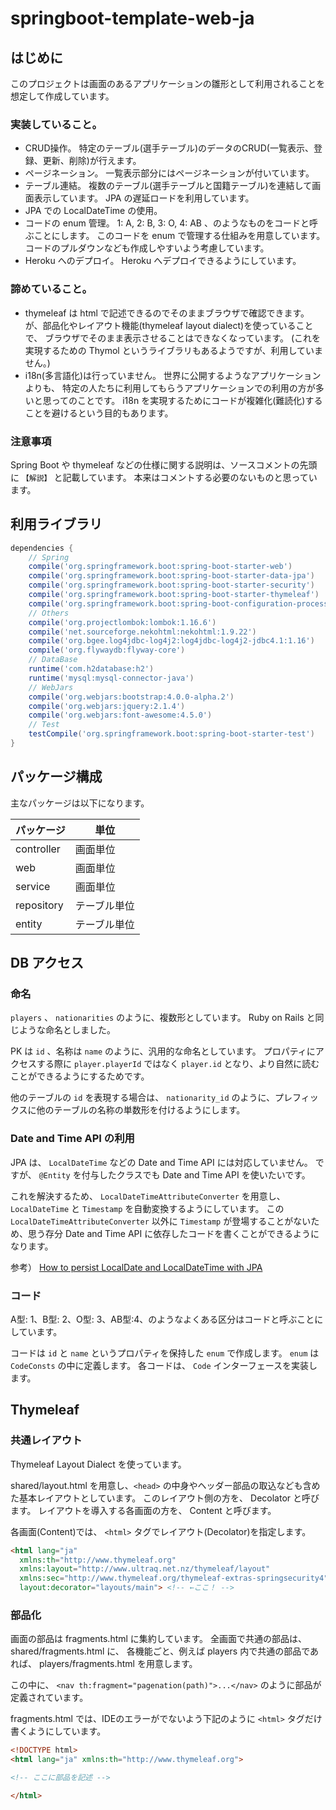 springboot-template-web-ja
==========================

はじめに
--------

このプロジェクトは画面のあるアプリケーションの雛形として利用されることを想定して作成しています。

### 実装していること。

- CRUD操作。
  特定のテーブル(選手テーブル)のデータのCRUD(一覧表示、登録、更新、削除)が行えます。
- ページネーション。
  一覧表示部分にはページネーションが付いています。
- テーブル連結。
  複数のテーブル(選手テーブルと国籍テーブル)を連結して画面表示しています。
  JPA の遅延ロードを利用しています。
- JPA での LocalDateTime の使用。
- コードの enum 管理。
  1: A, 2: B, 3: O, 4: AB 、のようなものをコードと呼ぶことにします。
  このコードを enum で管理する仕組みを用意しています。
  コードのプルダウンなども作成しやすいよう考慮しています。
- Heroku へのデプロイ。
  Heroku へデプロイできるようにしています。

### 諦めていること。

- thymeleaf は html で記述できるのでそのままブラウザで確認できます。
  が、部品化やレイアウト機能(thymeleaf layout dialect)を使っていることで、
  ブラウザでそのまま表示させることはできなくなっています。
  (これを実現するための Thymol というライブラリもあるようですが、利用していません。)
- i18n(多言語化)は行っていません。
  世界に公開するようなアプリケーションよりも、
  特定の人たちに利用してもらうアプリケーションでの利用の方が多いと思ってのことです。
  i18n を実現するためにコードが複雑化(難読化)することを避けるという目的もあります。

### 注意事項

Spring Boot や thymeleaf などの仕様に関する説明は、ソースコメントの先頭に `【解説】` と記載しています。
本来はコメントする必要のないものと思っています。

利用ライブラリ
--------------

```gradle
dependencies {
    // Spring
    compile('org.springframework.boot:spring-boot-starter-web')
    compile('org.springframework.boot:spring-boot-starter-data-jpa')
    compile('org.springframework.boot:spring-boot-starter-security')
    compile('org.springframework.boot:spring-boot-starter-thymeleaf')
    compile('org.springframework.boot:spring-boot-configuration-processor')
    // Others
    compile('org.projectlombok:lombok:1.16.6')
    compile('net.sourceforge.nekohtml:nekohtml:1.9.22')
    compile('org.bgee.log4jdbc-log4j2:log4jdbc-log4j2-jdbc4.1:1.16')
    compile('org.flywaydb:flyway-core')
    // DataBase
    runtime('com.h2database:h2')
    runtime('mysql:mysql-connector-java')
    // WebJars
    compile('org.webjars:bootstrap:4.0.0-alpha.2')
    compile('org.webjars:jquery:2.1.4')
    compile('org.webjars:font-awesome:4.5.0')
    // Test
    testCompile('org.springframework.boot:spring-boot-starter-test')
}
```



パッケージ構成
--------------

主なパッケージは以下になります。

| パッケージ  | 単位 |
| ---------- | ---- |
| controller | 画面単位 |
| web        | 画面単位 |
| service    | 画面単位 |
| repository | テーブル単位 |
| entity     | テーブル単位 |




DB アクセス
-----------

### 命名

`players` 、 `nationarities` のように、複数形としています。
Ruby on Rails と同じような命名としました。

PK は `id` 、名称は `name` のように、汎用的な命名としています。
プロパティにアクセスする際に `player.playerId` ではなく `player.id` となり、より自然に読むことができるようにするためです。

他のテーブルの `id` を表現する場合は、 `nationarity_id` のように、プレフィックスに他のテーブルの名称の単数形を付けるようにします。

### Date and Time API の利用

JPA は、 `LocalDateTime` などの Date and Time API には対応していません。
ですが、 `@Entity` を付与したクラスでも Date and Time API を使いたいです。

これを解決するため、 `LocalDateTimeAttributeConverter` を用意し、 `LocalDateTime` と `Timestamp` を自動変換するようにしています。
この `LocalDateTimeAttributeConverter` 以外に `Timestamp` が登場することがないため、思う存分 Date and Time API に依存したコードを書くことができるようになります。

参考）
[How to persist LocalDate and LocalDateTime with JPA](http://www.thoughts-on-java.org/persist-localdate-localdatetime-jpa/)


### コード

A型: 1、B型: 2、O型: 3、AB型:4、のようなよくある区分はコードと呼ぶことにしています。

コードは `id` と `name` というプロパティを保持した `enum` で作成します。
`enum` は `CodeConsts` の中に定義します。
各コードは、 `Code` インターフェースを実装します。




Thymeleaf
---------

### 共通レイアウト

Thymeleaf Layout Dialect を使っています。

shared/layout.html を用意し、`<head>` の中身やヘッダー部品の取込なども含めた基本レイアウトとしています。
このレイアウト側の方を、 Decolator と呼びます。
レイアウトを導入する各画面の方を、 Content と呼びます。

各画面(Content)では、 `<html>` タグでレイアウト(Decolator)を指定します。

```html
<html lang="ja"
  xmlns:th="http://www.thymeleaf.org"
  xmlns:layout="http://www.ultraq.net.nz/thymeleaf/layout"
  xmlns:sec="http://www.thymeleaf.org/thymeleaf-extras-springsecurity4"
  layout:decorator="layouts/main"> <!-- ←ここ！ -->
```

### 部品化

画面の部品は fragments.html に集約しています。
全画面で共通の部品は、 shared/fragments.html に、
各機能ごと、例えば players 内で共通の部品であれば、 players/fragments.html を用意します。

この中に、 `<nav th:fragment="pagenation(path)">...</nav>` のように部品が定義されています。

fragments.html では、IDEのエラーがでないよう下記のように `<html>` タグだけ書くようにしています。

```html
<!DOCTYPE html>
<html lang="ja" xmlns:th="http://www.thymeleaf.org">

<!-- ここに部品を記述 -->

</html>
```

